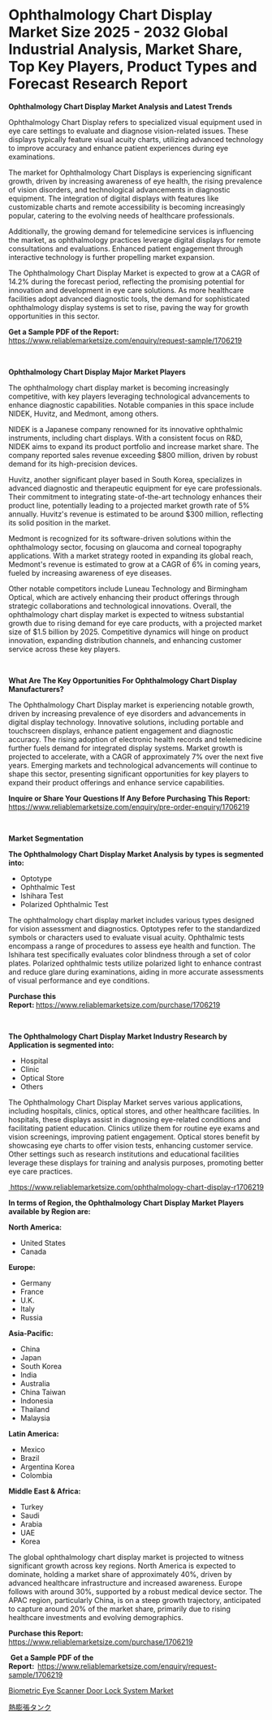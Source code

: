 <p><h1>Ophthalmology Chart Display Market Size 2025 - 2032 Global Industrial Analysis, Market Share, Top Key Players, Product Types and Forecast Research Report</h1></p><p><strong>Ophthalmology Chart Display Market Analysis and Latest Trends</strong></p>
<p><p>Ophthalmology Chart Display refers to specialized visual equipment used in eye care settings to evaluate and diagnose vision-related issues. These displays typically feature visual acuity charts, utilizing advanced technology to improve accuracy and enhance patient experiences during eye examinations. </p><p>The market for Ophthalmology Chart Displays is experiencing significant growth, driven by increasing awareness of eye health, the rising prevalence of vision disorders, and technological advancements in diagnostic equipment. The integration of digital displays with features like customizable charts and remote accessibility is becoming increasingly popular, catering to the evolving needs of healthcare professionals. </p><p>Additionally, the growing demand for telemedicine services is influencing the market, as ophthalmology practices leverage digital displays for remote consultations and evaluations. Enhanced patient engagement through interactive technology is further propelling market expansion. </p><p>The Ophthalmology Chart Display Market is expected to grow at a CAGR of 14.2% during the forecast period, reflecting the promising potential for innovation and development in eye care solutions. As more healthcare facilities adopt advanced diagnostic tools, the demand for sophisticated ophthalmology display systems is set to rise, paving the way for growth opportunities in this sector.</p></p>
<p><strong>Get a Sample PDF of the Report:&nbsp;</strong> <a href="https://www.reliablemarketsize.com/enquiry/request-sample/1706219?utm_campaign=1197&utm_medium=2&utm_source=Github&utm_content=ia&utm_term=10012025&utm_id=ophthalmology-chart-display">https://www.reliablemarketsize.com/enquiry/request-sample/1706219</a></p>
<p>&nbsp;</p>
<p><strong>Ophthalmology Chart Display Major Market Players</strong></p>
<p><p>The ophthalmology chart display market is becoming increasingly competitive, with key players leveraging technological advancements to enhance diagnostic capabilities. Notable companies in this space include NIDEK, Huvitz, and Medmont, among others.</p><p>NIDEK is a Japanese company renowned for its innovative ophthalmic instruments, including chart displays. With a consistent focus on R&D, NIDEK aims to expand its product portfolio and increase market share. The company reported sales revenue exceeding $800 million, driven by robust demand for its high-precision devices.</p><p>Huvitz, another significant player based in South Korea, specializes in advanced diagnostic and therapeutic equipment for eye care professionals. Their commitment to integrating state-of-the-art technology enhances their product line, potentially leading to a projected market growth rate of 5% annually. Huvitz's revenue is estimated to be around $300 million, reflecting its solid position in the market.</p><p>Medmont is recognized for its software-driven solutions within the ophthalmology sector, focusing on glaucoma and corneal topography applications. With a market strategy rooted in expanding its global reach, Medmont's revenue is estimated to grow at a CAGR of 6% in coming years, fueled by increasing awareness of eye diseases.</p><p>Other notable competitors include Luneau Technology and Birmingham Optical, which are actively enhancing their product offerings through strategic collaborations and technological innovations. Overall, the ophthalmology chart display market is expected to witness substantial growth due to rising demand for eye care products, with a projected market size of $1.5 billion by 2025. Competitive dynamics will hinge on product innovation, expanding distribution channels, and enhancing customer service across these key players.</p></p>
<p>&nbsp;</p>
<p><strong>What Are The Key Opportunities For Ophthalmology Chart Display Manufacturers?</strong></p>
<p><p>The Ophthalmology Chart Display market is experiencing notable growth, driven by increasing prevalence of eye disorders and advancements in digital display technology. Innovative solutions, including portable and touchscreen displays, enhance patient engagement and diagnostic accuracy. The rising adoption of electronic health records and telemedicine further fuels demand for integrated display systems. Market growth is projected to accelerate, with a CAGR of approximately 7% over the next five years. Emerging markets and technological advancements will continue to shape this sector, presenting significant opportunities for key players to expand their product offerings and enhance service capabilities.</p></p>
<p><strong>Inquire or Share Your Questions If Any Before Purchasing This Report:</strong> <a href="https://www.reliablemarketsize.com/enquiry/pre-order-enquiry/1706219?utm_campaign=1197&utm_medium=2&utm_source=Github&utm_content=ia&utm_term=10012025&utm_id=ophthalmology-chart-display">https://www.reliablemarketsize.com/enquiry/pre-order-enquiry/1706219</a></p>
<p>&nbsp;</p>
<p><strong>Market Segmentation</strong></p>
<p><strong>The Ophthalmology Chart Display Market Analysis by types is segmented into:</strong></p>
<p><ul><li>Optotype</li><li>Ophthalmic Test</li><li>Ishihara Test</li><li>Polarized Ophthalmic Test</li></ul></p>
<p><p>The ophthalmology chart display market includes various types designed for vision assessment and diagnostics. Optotypes refer to the standardized symbols or characters used to evaluate visual acuity. Ophthalmic tests encompass a range of procedures to assess eye health and function. The Ishihara test specifically evaluates color blindness through a set of color plates. Polarized ophthalmic tests utilize polarized light to enhance contrast and reduce glare during examinations, aiding in more accurate assessments of visual performance and eye conditions.</p></p>
<p><strong>Purchase this Report:&nbsp;</strong><a href="https://www.reliablemarketsize.com/purchase/1706219?utm_campaign=1197&utm_medium=2&utm_source=Github&utm_content=ia&utm_term=10012025&utm_id=ophthalmology-chart-display">https://www.reliablemarketsize.com/purchase/1706219</a></p>
<p>&nbsp;</p>
<p><strong>The Ophthalmology Chart Display Market Industry Research by Application is segmented into:</strong></p>
<p><ul><li>Hospital</li><li>Clinic</li><li>Optical Store</li><li>Others</li></ul></p>
<p><p>The Ophthalmology Chart Display Market serves various applications, including hospitals, clinics, optical stores, and other healthcare facilities. In hospitals, these displays assist in diagnosing eye-related conditions and facilitating patient education. Clinics utilize them for routine eye exams and vision screenings, improving patient engagement. Optical stores benefit by showcasing eye charts to offer vision tests, enhancing customer service. Other settings such as research institutions and educational facilities leverage these displays for training and analysis purposes, promoting better eye care practices.</p></p>
<p><a href="https://www.reliablemarketsize.com/ophthalmology-chart-display-r1706219?utm_campaign=1197&utm_medium=2&utm_source=Github&utm_content=ia&utm_term=10012025&utm_id=ophthalmology-chart-display">&nbsp;https://www.reliablemarketsize.com/ophthalmology-chart-display-r1706219</a></p>
<p><strong>In terms of Region, the Ophthalmology Chart Display Market Players available by Region are:</strong></p>
<p>
    <p> <strong> North America: </strong>
        <ul>
            <li>United States</li>
            <li>Canada</li>
        </ul>
        </p> 
    <p> <strong> Europe: </strong>
        <ul>
            <li>Germany</li>
            <li>France</li>
            <li>U.K.</li>
            <li>Italy</li>
            <li>Russia</li>
        </ul>
        </p> 
    <p> <strong> Asia-Pacific: </strong>
        <ul>
            <li>China</li>
            <li>Japan</li>
            <li>South Korea</li>
            <li>India</li>
            <li>Australia</li>
            <li>China Taiwan</li>
            <li>Indonesia</li>
            <li>Thailand</li>
            <li>Malaysia</li>
        </ul>
        </p> 
    <p> <strong> Latin America: </strong>
        <ul>
            <li>Mexico</li>
            <li>Brazil</li>
            <li>Argentina Korea</li>
            <li>Colombia</li>
        </ul>
        </p> 
    <p> <strong> Middle East & Africa: </strong>
        <ul>
            <li>Turkey</li>
            <li>Saudi</li>
            <li>Arabia</li>
            <li>UAE</li>
            <li>Korea</li>
        </ul>
    </p>
    </p>
<p><p>The global ophthalmology chart display market is projected to witness significant growth across key regions. North America is expected to dominate, holding a market share of approximately 40%, driven by advanced healthcare infrastructure and increased awareness. Europe follows with around 30%, supported by a robust medical device sector. The APAC region, particularly China, is on a steep growth trajectory, anticipated to capture around 20% of the market share, primarily due to rising healthcare investments and evolving demographics.</p></p>
<p><strong>Purchase this Report: </strong><a href="https://www.reliablemarketsize.com/purchase/1706219?utm_campaign=1197&utm_medium=2&utm_source=Github&utm_content=ia&utm_term=10012025&utm_id=ophthalmology-chart-display">https://www.reliablemarketsize.com/purchase/1706219</a></p>
<p>&nbsp;<strong>Get a Sample PDF of the Report:&nbsp;&nbsp;</strong><a href="https://www.reliablemarketsize.com/enquiry/request-sample/1706219?utm_campaign=1197&utm_medium=2&utm_source=Github&utm_content=ia&utm_term=10012025&utm_id=ophthalmology-chart-display">https://www.reliablemarketsize.com/enquiry/request-sample/1706219</a></p>
<p><strong></strong></p>
<p><p><a href="https://github.com/prosalinda88/Market-Research-Report-List-7/blob/main/biometric-eye-scanner-door-lock-system-market.md?utm_campaign=1197&utm_medium=2&utm_source=Github&utm_content=ia&utm_term=10012025&utm_id=ophthalmology-chart-display">Biometric Eye Scanner Door Lock System Market</a></p><p><a href="https://github.com/lababdou/Market-Research-Report-List-6/blob/main/772730829810.md?utm_campaign=1197&utm_medium=2&utm_source=Github&utm_content=ia&utm_term=10012025&utm_id=ophthalmology-chart-display">熱膨張タンク</a></p></p>